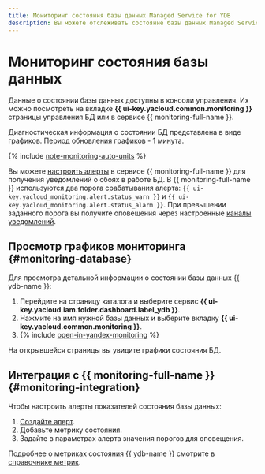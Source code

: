 ```yaml
---
title: Мониторинг состояния базы данных Managed Service for YDB
description: Вы можете отслеживать состояние базы данных Managed Service for YDB с помощью инструментов мониторинга в консоли управления. Эти инструменты предоставляют диагностическую информацию в виде графиков. Также вы можете настроить алерты Yandex Monitoring для автоматического мониторинга состояния БД.
---
```


# Мониторинг состояния базы данных

Данные о состоянии базы данных доступны в консоли управления. Их можно посмотреть на вкладке **{{ ui-key.yacloud.common.monitoring }}** страницы управления БД или в сервисе {{ monitoring-full-name }}.

Диагностическая информация о состоянии БД представлена в виде графиков. Период обновления графиков - 1 минута.

{% include [note-monitoring-auto-units](../../_includes/mdb/note-monitoring-auto-units.md) %}


Вы можете [настроить алерты](#monitoring-integration) в сервисе {{ monitoring-full-name }} для получения уведомлений о сбоях в работе БД. В {{ monitoring-full-name }} используются два порога срабатывания алерта: `{{ ui-key.yacloud_monitoring.alert.status_warn }}` и `{{ ui-key.yacloud_monitoring.alert.status_alarm }}`. При превышении заданного порога вы получите оповещения через настроенные [каналы уведомлений](../../monitoring/concepts/alerting.md#notification-channel).


## Просмотр графиков мониторинга {#monitoring-database}

Для просмотра детальной информации о состоянии базы данных {{ ydb-name }}:

1. Перейдите на страницу каталога и выберите сервис **{{ ui-key.yacloud.iam.folder.dashboard.label_ydb }}**.
1. Нажмите на имя нужной базы данных и выберите вкладку **{{ ui-key.yacloud.common.monitoring }}**.
1. {% include [open-in-yandex-monitoring](../../_includes/mdb/open-in-yandex-monitoring.md) %}

На открывшейся страницы вы увидите графики состояния БД.

## Интеграция с {{ monitoring-full-name }} {#monitoring-integration}

Чтобы настроить алерты показателей состояния базы данных:

1. [Создайте алерт](../../monitoring/operations/alert/create-alert.md).
1. Добавьте метрику состояния.
1. Задайте в параметрах алерта значения порогов для оповещения.

Подробнее о метриках состояния {{ ydb-name }} смотрите в [справочнике метрик](../../monitoring/metrics-ref/ydb-ref.md).
